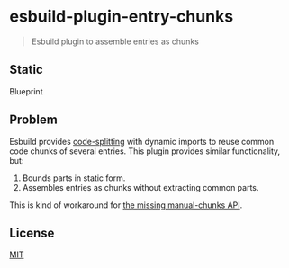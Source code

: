 # esbuild-plugin-entry-chunks
> Esbuild plugin to assemble entries as chunks

## Static
Blueprint

## Problem
Esbuild provides [code-splitting](https://esbuild.github.io/api/#splitting) with dynamic imports to reuse common code chunks of several entries. This plugin provides similar functionality, but:
1. Bounds parts in static form.
2. Assembles entries as chunks without extracting common parts.

This is kind of workaround for [the missing manual-chunks API](https://github.com/evanw/esbuild/issues/207).

## License
[MIT](./LICENSE)
